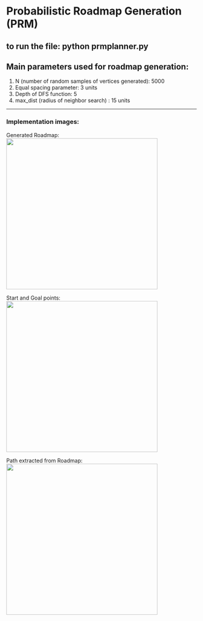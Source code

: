 # Probabilistic Roadmap Generation (PRM)

to run the file: python prmplanner.py
----------------------------------------------------------------------------------------------------------------------------------------
Main parameters used for roadmap generation:
------------------------------------------------------------------------------------------------------------------------------------------------------------------------------------------------------------------------------------------------------------------
1. N (number of random samples of vertices generated): 5000
2. Equal spacing parameter: 3 units
3. Depth of DFS function: 5
4. max_dist (radius of neighbor search) : 15 units
--------------------------------------------------------------------------------------------------------------------------------------------------------------------------------

### Implementation images:

Generated Roadmap: 
<img src = "https://github.com/shorane/Motion_Planning/blob/master/Sampling_based/Probabilistic_Roadmap_PRM/images/Generated_Roadmap.png" width="400" height="400"/>

Start and Goal points: 
<img src = "https://github.com/shorane/Motion_Planning/blob/master/Sampling_based/Probabilistic_Roadmap_PRM/images/Start_goal.png" width="400" height="400"/>

Path extracted from Roadmap:
<img src = "https://github.com/shorane/Motion_Planning/blob/master/Sampling_based/Probabilistic_Roadmap_PRM/images/Path.png" width="400" height="400"/>
